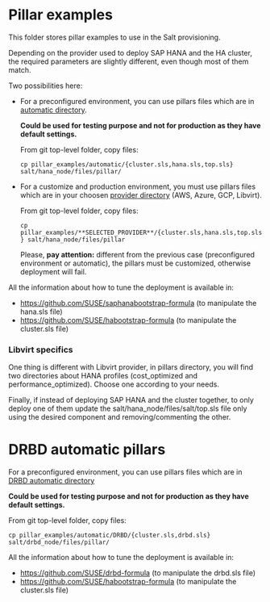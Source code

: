 # Pillar examples
This folder stores pillar examples to use in the Salt provisioning.

Depending on the provider used to deploy SAP HANA and the HA cluster,
the required parameters are slightly different, even though most of them
match.

Two possibilities here:

  - For a preconfigured environment, you can use pillars files which are in [automatic directory](./automatic).

      **Could be used for testing purpose and not for production as they have default settings.**

      From git top-level folder, copy files:

      `cp pillar_examples/automatic/{cluster.sls,hana.sls,top.sls} salt/hana_node/files/pillar/`

  - For a customize and production environment, you must use pillars files which are in your choosen [provider directory](../pillar_examples) (AWS, Azure, GCP, Libvirt).

      From git top-level folder, copy files:

      `cp pillar_examples/**SELECTED_PROVIDER**/{cluster.sls,hana.sls,top.sls} salt/hana_node/files/pillar`

      Please, **pay attention:** different from the previous case (preconfigured environment or automatic), the pillars must be customized, otherwise deployment will fail.

All the information about how to tune the deployment is available in:
- https://github.com/SUSE/saphanabootstrap-formula (to manipulate the hana.sls file)
- https://github.com/SUSE/habootstrap-formula (to manipulate the cluster.sls file)


### Libvirt specifics

One thing is different with Libvirt provider, in pillars directory, you will find two directories about HANA profiles (cost_optimized and performance_optimized).
Choose one according to your needs.

Finally, if instead of deploying SAP HANA and the cluster together, to only
deploy one of them update the salt/hana_node/files/salt/top.sls file only using
the desired component and removing/commenting the other.


# DRBD automatic pillars
For a preconfigured environment, you can use pillars files which are in [DRBD automatic directory](./automatic/DRBD)

**Could be used for testing purpose and not for production as they have default settings.**

From git top-level folder, copy files:

`cp pillar_examples/automatic/DRBD/{cluster.sls,drbd.sls} salt/drbd_node/files/pillar/`

All the information about how to tune the deployment is available in:
- https://github.com/SUSE/drbd-formula (to manipulate the drbd.sls file)
- https://github.com/SUSE/habootstrap-formula (to manipulate the cluster.sls file)

